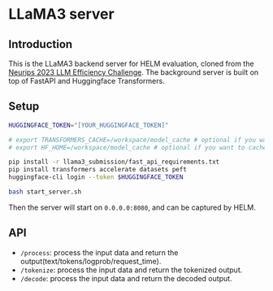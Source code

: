 # LLaMA3 server

## Introduction
This is the LLaMA3 backend server for HELM evaluation, cloned from the [Neurips 2023 LLM Efficiency Challenge](https://github.com/llm-efficiency-challenge/neurips_llm_efficiency_challenge/tree/master/sample-submissions/llama_recipes). The background server is built on top of FastAPI and Huggingface Transformers.

## Setup
```bash
HUGGINGFACE_TOKEN="[YOUR_HUGGINGFACE_TOKEN]"

# export TRANSFORMERS_CACHE=/workspace/model_cache # optional if you want to cache models
# export HF_HOME=/workspace/model_cache # optional if you want to cache models

pip install -r llama3_submission/fast_api_requirements.txt
pip install transformers accelerate datasets peft
huggingface-cli login --token $HUGGINGFACE_TOKEN

bash start_server.sh
```
Then the server will start on `0.0.0.0:8080`, and can be captured by HELM.

## API
- `/process`: process the input data and return the output(text/tokens/logprob/request_time).
- `/tokenize`: process the input data and return the tokenized output.
- `/decode`: process the input data and return the decoded output.